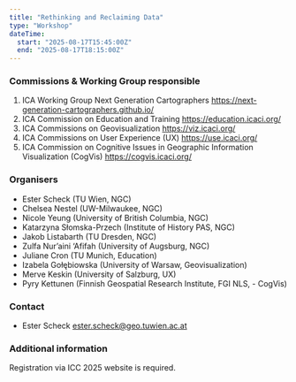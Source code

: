 ```yaml
---
title: "Rethinking and Reclaiming Data"
type: "Workshop"
dateTime:
  start: "2025-08-17T15:45:00Z"
  end: "2025-08-17T18:15:00Z"
---
```


### Commissions & Working Group responsible

1. ICA Working Group Next Generation Cartographers https://next-generation-cartographers.github.io/
1. ICA Commission on Education and Training https://education.icaci.org/
1. ICA Commissions on Geovisualization https://viz.icaci.org/
1. ICA Commissions on User Experience (UX) https://use.icaci.org/
1. ICA Commission on Cognitive Issues in Geographic Information Visualization (CogVis) https://cogvis.icaci.org/

### Organisers

- Ester Scheck (TU Wien, NGC)
- Chelsea Nestel (UW-Milwaukee, NGC)
- Nicole Yeung (University of British Columbia, NGC)
- Katarzyna Słomska-Przech (Institute of History PAS, NGC)
- Jakob Listabarth (TU Dresden, NGC)
- Zulfa Nur’aini ‘Afifah (University of Augsburg, NGC)
- Juliane Cron (TU Munich, Education)
- Izabela Gołębiowska (University of Warsaw, Geovisualization)
- Merve Keskin (University of Salzburg, UX)
- Pyry Kettunen (Finnish Geospatial Research Institute, FGI NLS, - CogVis)

### Contact

- Ester Scheck ester.scheck@geo.tuwien.ac.at

### Additional information

Registration via ICC 2025 website is required.
